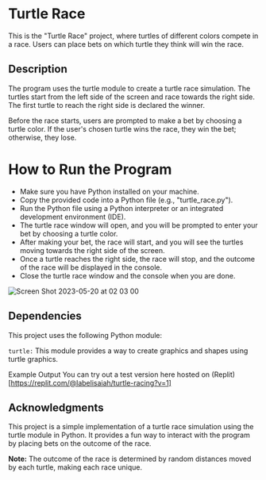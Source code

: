 # Turtle Race

This is the "Turtle Race" project, where turtles of different colors compete in a race. Users can place bets on which turtle they think will win the race.

## Description

The program uses the turtle module to create a turtle race simulation. The turtles start from the left side of the screen and race towards the right side. The first turtle to reach the right side is declared the winner.

Before the race starts, users are prompted to make a bet by choosing a turtle color. If the user's chosen turtle wins the race, they win the bet; otherwise, they lose.

# How to Run the Program

+ Make sure you have Python installed on your machine.
+ Copy the provided code into a Python file (e.g., "turtle_race.py").
+ Run the Python file using a Python interpreter or an integrated development environment (IDE).
+ The turtle race window will open, and you will be prompted to enter your bet by choosing a turtle color.
+ After making your bet, the race will start, and you will see the turtles moving towards the right side of the screen.
+ Once a turtle reaches the right side, the race will stop, and the outcome of the race will be displayed in the console.
+ Close the turtle race window and the console when you are done.

![Screen Shot 2023-05-20 at 02 03 00](https://github.com/requiredcrx/Turtle-Race/assets/91392775/f3c92197-fa3b-4ec2-b02e-4492eef6ab41)

## Dependencies

This project uses the following Python module:

```turtle:``` This module provides a way to create graphics and shapes using turtle graphics.

Example Output
You can try out a test version here hosted on (Replit)[https://replit.com/@labelisaiah/turtle-racing?v=1]


## Acknowledgments

This project is a simple implementation of a turtle race simulation using the turtle module in Python. It provides a fun way to interact with the program by placing bets on the outcome of the race.

**Note:** The outcome of the race is determined by random distances moved by each turtle, making each race unique.
